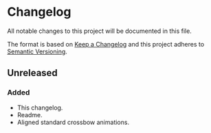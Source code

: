 # Changelog

All notable changes to this project will be documented in this file.

The format is based on [Keep a Changelog] and this project adheres to
[Semantic Versioning].

## Unreleased

### Added
- This changelog.
- Readme.
- Aligned standard crossbow animations.


[Keep a Changelog]: https://keepachangelog.com/en/1.0.0/
[Semantic Versioning]: https://semver.org/spec/v2.0.0.html
